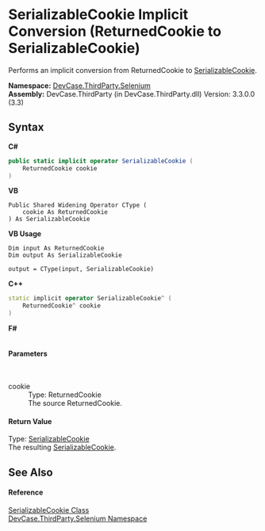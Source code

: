 # SerializableCookie&nbsp;Implicit Conversion (ReturnedCookie to SerializableCookie)
 

Performs an implicit conversion from ReturnedCookie to <a href="T_DevCase_ThirdParty_Selenium_SerializableCookie">SerializableCookie</a>.

**Namespace:**&nbsp;<a href="N_DevCase_ThirdParty_Selenium">DevCase.ThirdParty.Selenium</a><br />**Assembly:**&nbsp;DevCase.ThirdParty (in DevCase.ThirdParty.dll) Version: 3.3.0.0 (3.3)

## Syntax

**C#**<br />
``` C#
public static implicit operator SerializableCookie (
	ReturnedCookie cookie
)
```

**VB**<br />
``` VB
Public Shared Widening Operator CType ( 
	cookie As ReturnedCookie
) As SerializableCookie
```

**VB Usage**<br />
``` VB Usage
Dim input As ReturnedCookie
Dim output As SerializableCookie

output = CType(input, SerializableCookie)
```

**C++**<br />
``` C++
static implicit operator SerializableCookie^ (
	ReturnedCookie^ cookie
)
```

**F#**<br />
``` F#

```


#### Parameters
&nbsp;<dl><dt>cookie</dt><dd>Type: ReturnedCookie<br />The source ReturnedCookie.</dd></dl>

#### Return Value
Type: <a href="T_DevCase_ThirdParty_Selenium_SerializableCookie">SerializableCookie</a><br />The resulting <a href="T_DevCase_ThirdParty_Selenium_SerializableCookie">SerializableCookie</a>.

## See Also


#### Reference
<a href="T_DevCase_ThirdParty_Selenium_SerializableCookie">SerializableCookie Class</a><br /><a href="N_DevCase_ThirdParty_Selenium">DevCase.ThirdParty.Selenium Namespace</a><br />